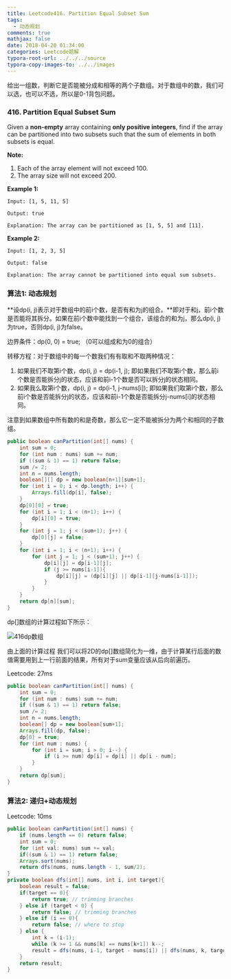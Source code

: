 ```yaml
---
title: Leetcode416. Partition Equal Subset Sum
tags:
  - 动态规划
comments: true
mathjax: false
date: 2018-04-20 01:34:00
categories: Leetcode题解
typora-root-url: ../../../source
typora-copy-images-to: ../../images
---
```


给出一组数，判断它是否能被分成和相等的两个子数组。对于数组中的数，我们可以选，也可以不选，所以是0-1背包问题。

<!-- more -->

### 416. Partition Equal Subset Sum

Given a **non-empty** array containing **only positive integers**, find if the array can be partitioned into two subsets such that the sum of elements in both subsets is equal.

**Note:**

1. Each of the array element will not exceed 100.
2. The array size will not exceed 200.

**Example 1:**

```
Input: [1, 5, 11, 5]

Output: true

Explanation: The array can be partitioned as [1, 5, 5] and [11].
```

**Example 2:**

```
Input: [1, 2, 3, 5]

Output: false

Explanation: The array cannot be partitioned into equal sum subsets.
```

### 算法1: 动态规划

**设dp(i, j)表示对于数组中的前i个数，是否有和为j的组合。**即对于和j，前i个数是否能将其拆分。如果在前i个数中能找到一个组合，该组合的和为j，那么dp(i, j)为true，否则dp(i, j)为false。

边界条件：dp(0, 0) = true; （0可以组成和为0的组合）

转移方程：对于数组中的每一个数我们有有取和不取两种情况：

1. 如果我们不取第i个数，dp(i, j) = dp(i-1, j); 即如果我们不取第i个数，那么前i个数是否能拆分j的状态，应该和前i-1个数是否可以拆分j的状态相同。
2. 如果我么取第i个数，dp(i, j) = dp(i-1, j-nums[i]); 即如果我们取第i个数，那么前i个数是否能拆分j的状态，应该和前i-1个数是否能拆分j-nums[i]的状态相同。

注意到如果数组中所有数的和是奇数，那么它一定不能被拆分为两个和相同的子数组。

```java
public boolean canPartition(int[] nums) {
    int sum = 0;
    for (int num : nums) sum += num;
    if ((sum & 1) == 1) return false;
    sum /= 2;
    int n = nums.length;
    boolean[][] dp = new boolean[n+1][sum+1];
    for (int i = 0; i < dp.length; i++) {
        Arrays.fill(dp[i], false);
    }
    dp[0][0] = true;
    for (int i = 1; i < (n+1); i++) {
        dp[i][0] = true;
    }
    for (int j = 1; j < (sum+1); j++) {
        dp[0][j] = false;
    }
    for (int i = 1; i < (n+1); i++) {
        for (int j = 1; j < (sum+1); j++) {
            dp[i][j] = dp[i-1][j];
            if (j >= nums[i-1]){
                dp[i][j] = (dp[i][j] || dp[i-1][j-nums[i-1]]);
            }
        }
    }
    return dp[n][sum];
}
```

dp[]数组的计算过程如下所示：

![416dp数组](/images/416dp数组.png)

由上面的计算过程 我们可以将2D的dp[]数组简化为一维，由于计算某行后面的数值需要用到上一行前面的结果，所有对于sum变量应该从后向前遍历。

Leetcode: 27ms

```java
public boolean canPartition(int[] nums) {
    int sum = 0;
    for (int num : nums) sum += num;
    if ((sum & 1) == 1) return false;
    sum /= 2;
    int n = nums.length;
    boolean[] dp = new boolean[sum+1];
    Arrays.fill(dp, false);
    dp[0] = true;
    for (int num : nums) {
        for (int i = sum; i > 0; i--) {
            if (i >= num) dp[i] = dp[i] || dp[i - num];
        }
    }
    return dp[sum];
}
```



### 算法2: 递归+动态规划

Leetcode: 10ms

```java
public boolean canPartition(int[] nums) {
    if (nums.length == 0) return false;
    int sum = 0;
    for (int val: nums) sum += val;
    if((sum & 1) == 1) return false;
    Arrays.sort(nums);
    return dfs(nums, nums.length - 1, sum/2);
}
private boolean dfs(int[] nums, int i, int target){
    boolean result = false;
    if(target == 0){
        return true; // trimming branches
    } else if (target < 0) {
        return false; // trimming branches     
    } else if (i == 0){
        return false; // where to stop
    } else {
        int k = (i-1);
        while (k >= 1 && nums[k] == nums[k+1]) k--;
        result = dfs(nums, i-1, target - nums[i]) || dfs(nums, k, target);
    }
    return result;
}
```

